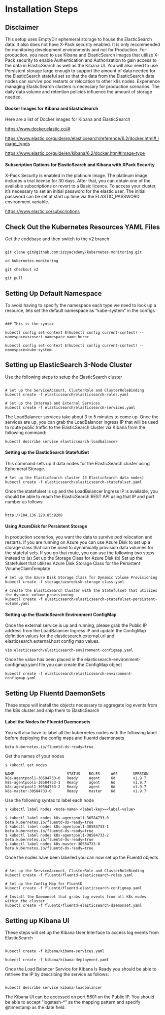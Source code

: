 # Installation Steps

## Disclaimer
This setup uses EmptyDir ephemeral storage to house the ElasticSearch data. It also does not have X-Pack security enabled.
It is only recommended for monitoring development environments and not for Production.
For production, you need to use Kibana and ElasticSearch images that utilize X-Pack security to enable Authentication and Authorization to gain access to the data in ElasticSearch as well as the Kibana UI. You will also need to use Persistent storage large enough to support the amount of data needed for the ElasticSearch stateful set so that the data from the ElasticSearch data nodes can survive pod restarts or relocation to other k8s nodes. Experience managing ElasticSearch clusters is necessary for production scenarios. The daily data volume and retention policies influence the amount of storage needed.

#### Docker Images for Kibana and ElasticSearch

Here are a list of Docker images for Kibana and ElasticSearch

https://www.docker.elastic.co/#

https://www.elastic.co/guide/en/elasticsearch/reference/6.2/docker.html#_image_types

https://www.elastic.co/guide/en/kibana/6.2/docker.html#image-type


#### Subscription Options for ElasticSearch and Kibana with XPack Security

X-Pack Security is enabled in the platinum image. The platinum image includes a trial license for 30 days. After that, you can obtain one of the available subscriptions or revert to a Basic licence. To access your cluster, it’s necessary to set an initial password for the elastic user. The initial password can be set at start up time via the ELASTIC_PASSWORD environment variable.

https://www.elastic.co/subscriptions

## Check Out the Kubernetes Resources YAML Files

Get the codebase and then switch to the v2 branch

```shell

git clone git@github.com:izzyacademy/kubernetes-monitoring.git

cd kubernetes-monitoring

git checkout v2

git pull

```

## Setting Up Default Namespace

To avoid having to specify the namespace each type we need to look up a resource, lets set the default namespace as "kube-system" in the configs

```shell

### This is the syntax

kubectl config set-context $(kubectl config current-context) --namespace=<insert-namespace-name-here>

kubectl config set-context $(kubectl config current-context) --namespace=kube-system
```

## Setting up ElasticSearch 3-Node Cluster
Use the following steps to setup the ElasticSearch cluster

```shell

# Set up the ServiceAccount, ClusterRole and ClusterRoleBinding
kubectl create -f elasticsearch/elasticsearch-roles.yaml

# Set up the Internal and External Services
kubectl create -f elasticsearch/elasticsearch-services.yaml 
```

The LoadBalancer services take about 3 to 5 minutes to come up. Once the services are up, you can grab the LoadBalancer ingress IP that will be used to route public traffic to the ElasticSearch cluster via Kibana from the following command:

```shell
kubectl describe service elasticsearch-loadbalancer
```

#### Setting up the ElasticSearch StatefulSet

This command sets up 3 data nodes for the ElasticSearch cluster using Ephemeral Storage.

```shell
# Set up the ElasticSearch cluster (3 ElasticSearch data nodes)
kubectl create -f elasticsearch/elasticsearch-statefulset.yaml
```

Once the statefulset is up and the LoadBalancer Ingress IP is available, you should be able to reach the ElasticSearch REST API using that IP and port number as follows:

```shell

http://104.136.220.85:9200

```

#### Using AzureDisk for Persistent Storage
In production scenarios, you want the data to survive pod relocation and restarts. If you are running on Azure you can use Azure Disk to set up a storage class that can be used to dynamically provision data volumes for the stateful sets. If you go that route, you can use the following two steps instead to 
(a) Set up the Storage Class for Azure Disk
(b) Set up the Statefulset that utilizes Azure Disk Storage Class for the Persistent VolumeClaimTemplate

```shell
# Set up the Azure Disk Storage Class for Dynamic Volume Provisioning
kubectl create -f storage/azuredisk-storage-class.yaml

# Create the ElasticSearch Cluster with the Statefulset that utilizes the dynamic volume provisioning
kubectl create -f elasticsearch/elasticsearch-statefulset-persistent-volume.yaml
```

#### Setting up the ElasticSearch Environment ConfigMap
Once the external service is up and running, please grab the Public IP address from the LoadBalancer Ingress IP and update the ConfigMap definition values for the elasticsearch.external.url and elasticsearch.external.host config map values.

```shell
vim elasticsearch/elasticsearch-environment-configmap.yaml
```

Once the value has been placed in the elasticsearch-environment-configmap.yaml file you can create the ConfigMap object

```shell
kubectl create -f elasticsearch/elasticsearch-environment-configmap.yaml
```

## Setting Up Fluentd DaemonSets

These steps will install the objects necessary to aggregate log events from the k8s cluster and ship them to ElasticSearch

#### Label the Nodes for Fluentd Daemonsets

You will also have to label all the kubernetes nodes with the following label before deploying the config maps and fluentd daemonsets

```shell
beta.kubernetes.io/fluentd-ds-ready=true
```

Get the names of your nodes

```shell
$ kubectl get nodes

NAME                        STATUS    ROLES     AGE       VERSION
k8s-agentpool1-30584733-0   Ready     agent     6d        v1.9.7
k8s-agentpool1-30584733-1   Ready     agent     6d        v1.9.7
k8s-agentpool1-30584733-2   Ready     agent     6d        v1.9.7
k8s-master-30584733-0       Ready     master    6d        v1.9.7
```

Use the following syntax to label each node 

```shell
$ kubectl label nodes <node-name> <label-key>=<label-value>

$ kubectl label nodes k8s-agentpool1-30584733-0 beta.kubernetes.io/fluentd-ds-ready=true
$ kubectl label nodes k8s-agentpool1-30584733-1 beta.kubernetes.io/fluentd-ds-ready=true
$ kubectl label nodes k8s-agentpool1-30584733-2 beta.kubernetes.io/fluentd-ds-ready=true
$ kubectl label nodes k8s-master-30584733-0 beta.kubernetes.io/fluentd-ds-ready=true
```

Once the nodes have been labelled you can now set up the Fluentd objects

```shell

# Set up the ServiceAccount, ClusterRole and ClusterRoleBinding
kubectl create -f fluentd/fluentd-elasticsearch-roles.yaml

# Set up the Config Map for FluentD
kubectl create -f fluentd/fluentd-elasticsearch-configmap.yaml  

# Install the Daemonset that grabs log events from all K8s nodes within the cluster
kubectl create -f fluentd/fluentd-elasticsearch-daemonset.yaml  

```


## Setting up Kibana UI

These steps will set up the Kibana User Interface to access log events from ElasticSearch

```shell

kubectl create -f kibana/kibana-services.yaml

kubectl create -f kibana/kibana-deployment.yaml  

```

Once the Load Balancer Service for Kibana Is Ready you should be able to retrieve the IP by describing the service as follows:

```shell

kubectl describe service kibana-loadbalancer

```

The Kibana UI can be accessed on port 5601 on the Public IP. You should be able to accept "logstash-*" as the mapping pattern and specify @timestamp as the date field.

